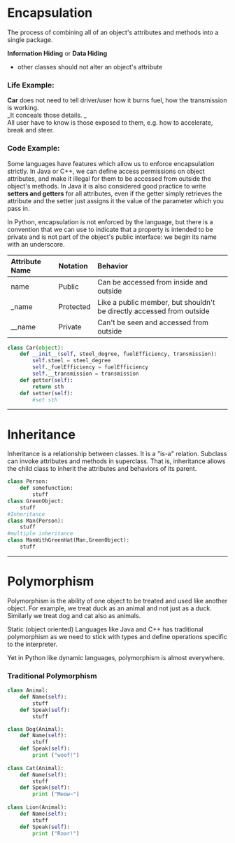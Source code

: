 # Encapsulation

The process of combining all of an object's attributes and methods into a single package.

**Information Hiding** or **Data Hiding**

* other classes should not alter an object's attribute

### Life Example:

**Car** does not need to tell driver/user how it burns fuel, how the transmission is working.   
_It conceals those details. _  
All user have to know is those exposed to them, e.g. how to accelerate, break and steer.

### Code Example:

Some languages have features which allow us to enforce encapsulation strictly. In Java or C++, we can define access permissions on object attributes, and make it illegal for them to be accessed from outside the object's methods. In Java it is also considered good practice to write **setters and getters** for all attributes, even if the getter simply retrieves the attribute and the setter just assigns it the value of the parameter which you pass in.

In Python, encapsulation is not enforced by the language, but there is a convention that we can use to indicate that a property is intended to be private and is not part of the object's public interface: we begin its name with an underscore.

| Attribute Name | Notation | Behavior |
| :--- | :--- |:--- |
| name  | Public | Can be accessed from inside and outside |
| _name  | Protected | Like a public member, but shouldn't be directly accessed from outside |
| __name  | Private | Can't be seen and accessed from outside |

```py
class Car(object):
    def __init__(self, steel_degree, fuelEfficiency, transmission):
        self.steel = steel_degree
        self._fuelEfficiency = fuelEfficiency
        self.__transmission = transmission
    def getter(self):
        return sth
    def setter(self):
        #set sth
```
---
# Inheritance

Inheritance is a relationship between classes. It is a "is-a" relation.
Subclass can invoke attributes and methods in superclass.
That is, inheritance allows the child class to inherit the attributes and behaviors of its parent.

```py
class Person:
    def somefunction:
        stuff
class GreenObject:
    stuff
#Inheritance
class Man(Person):
    stuff
#multiple inheritance
class ManWithGreenHat(Man,GreenObject):
    stuff
```
---

# Polymorphism

Polymorphism is the ability of one object to be treated and used like another object. 
For example, we treat duck as an animal and not just as a duck. Similarly we treat dog and cat also as animals.

Static (object oriented) Languages like Java and C++ has traditional polymorphism as we need to stick with types and define operations specific to the interpreter. 

Yet in Python like dynamic languages, polymorphism is almost everywhere.

### Traditional Polymorphism
```py
class Animal:
    def Name(self):
        stuff
    def Speak(self):
        stuff

class Dog(Animal):
    def Name(self):
        stuff
    def Speak(self):
        print ("woof!")
        
class Cat(Animal):
    def Name(self):
        stuff
    def Speak(self):
        print ("Meow~")
        
class Lion(Animal):
    def Name(self):
        stuff
    def Speak(self):
        print ("Roar!")
```




